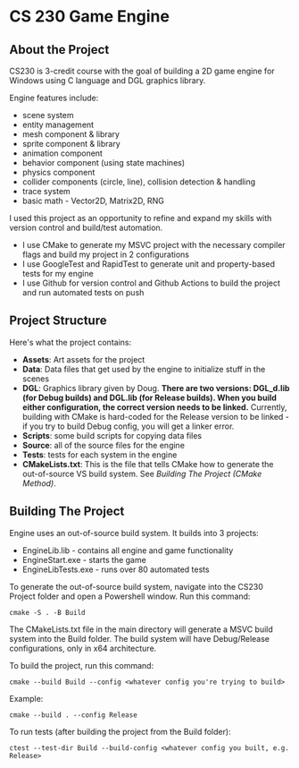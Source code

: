 # CS 230 Game Engine

## About the Project
CS230 is 3-credit course with the goal of building a 2D game engine for Windows using C language and DGL graphics library.

Engine features include:
- scene system
- entity management
- mesh component & library
- sprite component & library
- animation component
- behavior component (using state machines)
- physics component
- collider components (circle, line), collision detection & handling
- trace system
- basic math - Vector2D, Matrix2D, RNG

I used this project as an opportunity to refine and expand my skills with version control and build/test automation.
- I use CMake to generate my MSVC project with the necessary compiler flags and build my project in 2 configurations
- I use GoogleTest and RapidTest to generate unit and property-based tests for my engine
- I use Github for version control and Github Actions to build the project and run automated tests on push

## Project Structure
Here's what the project contains:
- **Assets**: Art assets for the project
- **Data**: Data files that get used by the engine to initialize stuff in the scenes
- **DGL**: Graphics library given by Doug. **There are two versions: DGL_d.lib (for Debug builds) and DGL.lib (for Release builds). When you build either configuration, the correct version needs to be linked.** Currently, building with CMake is hard-coded for the Release version to be linked - if you try to build Debug config, you will get a linker error.
- **Scripts**: some build scripts for copying data files
- **Source**: all of the source files for the engine
- **Tests**: tests for each system in the engine
- **CMakeLists.txt**: This is the file that tells CMake how to generate the out-of-source VS build system. See *Building The Project (CMake Method)*.

## Building The Project
Engine uses an out-of-source build system. It builds into 3 projects:
- EngineLib.lib - contains all engine and game functionality
- EngineStart.exe - starts the game
- EngineLibTests.exe - runs over 80 automated tests 

To generate the out-of-source build system, navigate into the CS230 Project folder and open a Powershell window. Run this command:
```
cmake -S . -B Build
```

The CMakeLists.txt file in the main directory will generate a MSVC build system into the Build folder. The build system will have Debug/Release configurations, only in x64 architecture.

To build the project, run this command:
```
cmake --build Build --config <whatever config you're trying to build>
```
Example:
```
cmake --build . --config Release
```

To run tests (after building the project from the Build folder):
````
ctest --test-dir Build --build-config <whatever config you built, e.g. Release>
````
